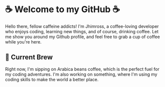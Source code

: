<h1>☕ Welcome to my GitHub ☕</h1>
	<p>Hello there, fellow caffeine addicts! I'm Jhimross, a coffee-loving developer who enjoys coding, learning new things, and of course, drinking coffee. Let me show you around my Github profile, and feel free to grab a cup of coffee while you're here.</p>
	<h2>🚀 Current Brew</h2>
	<p>Right now, I'm sipping on Arabica beans coffee, which is the perfect fuel for my coding adventures. I'm also working on something, where I'm using my coding skills to make the world a better place.</p>

